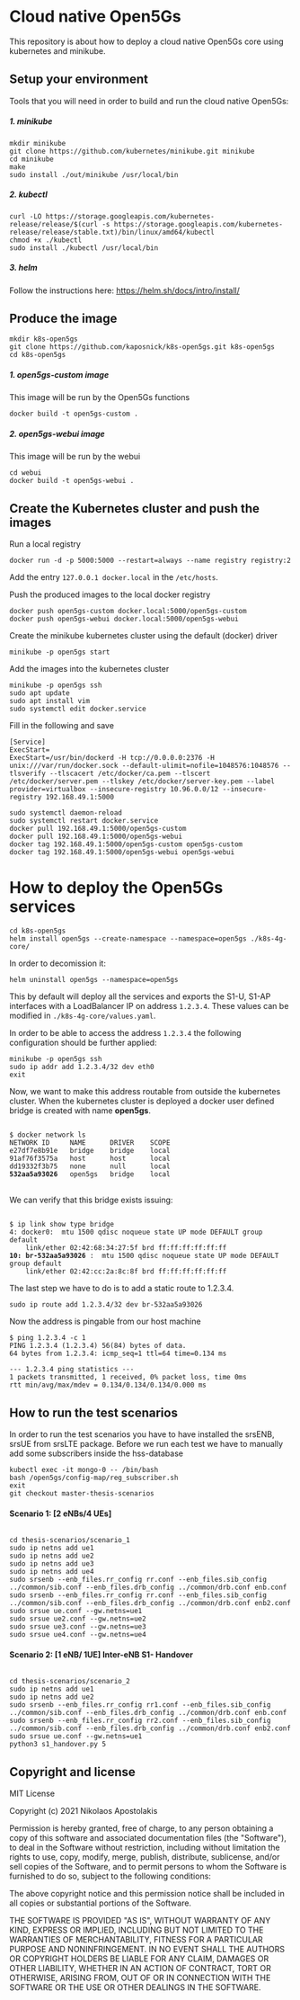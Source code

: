 # Cloud native Open5Gs

This repository is about how to deploy a cloud native Open5Gs core using kubernetes and minikube.



## Setup your environment
Tools that you will need in order to build and run the cloud native Open5Gs:

##### 1. minikube
```shell
mkdir minikube
git clone https://github.com/kubernetes/minikube.git minikube
cd minikube
make
sudo install ./out/minikube /usr/local/bin
```
##### 2. kubectl
```shell 
curl -LO https://storage.googleapis.com/kubernetes-release/release/$(curl -s https://storage.googleapis.com/kubernetes-release/release/stable.txt)/bin/linux/amd64/kubectl
chmod +x ./kubectl
sudo install ./kubectl /usr/local/bin
```

##### 3. helm
Follow the instructions here: https://helm.sh/docs/intro/install/

## Produce the image
```shell
mkdir k8s-open5gs
git clone https://github.com/kaposnick/k8s-open5gs.git k8s-open5gs
cd k8s-open5gs
```

##### 1. open5gs-custom image
This image will be run by the Open5Gs functions
```shell 
docker build -t open5gs-custom .
```

##### 2. open5gs-webui image
This image will be run by the webui
```shell
cd webui
docker build -t open5gs-webui .
```

## Create the Kubernetes cluster and push the images
Run a local registry
```shell
docker run -d -p 5000:5000 --restart=always --name registry registry:2
```

Add the entry ```127.0.0.1 docker.local``` in the ```/etc/hosts```. 

Push the produced images to the local docker registry
```shell
docker push open5gs-custom docker.local:5000/open5gs-custom
docker push open5gs-webui docker.local:5000/open5gs-webui
``` 

Create the minikube kubernetes cluster using the default (docker) driver
```shell
minikube -p open5gs start
```

Add the images into the kubernetes cluster
```shell
minikube -p open5gs ssh
sudo apt update
sudo apt install vim
sudo systemctl edit docker.service
```
Fill in the following and save
```shell
[Service]
ExecStart=
ExecStart=/usr/bin/dockerd -H tcp://0.0.0.0:2376 -H unix:///var/run/docker.sock --default-ulimit=nofile=1048576:1048576 --tlsverify --tlscacert /etc/docker/ca.pem --tlscert /etc/docker/server.pem --tlskey /etc/docker/server-key.pem --label provider=virtualbox --insecure-registry 10.96.0.0/12 --insecure-registry 192.168.49.1:5000
```

```shell
sudo systemctl daemon-reload
sudo systemctl restart docker.service
docker pull 192.168.49.1:5000/open5gs-custom 
docker pull 192.168.49.1:5000/open5gs-webui
docker tag 192.168.49.1:5000/open5gs-custom open5gs-custom
docker tag 192.168.49.1:5000/open5gs-webui open5gs-webui
```

# How to deploy the Open5Gs services
```shell
cd k8s-open5gs
helm install open5gs --create-namespace --namespace=open5gs ./k8s-4g-core/
```

In order to decomission it:
```shell
helm uninstall open5gs --namespace=open5gs
```

This by default will deploy all the services and exports the S1-U, S1-AP interfaces with a LoadBalancer IP on address ```1.2.3.4```. These values can be modified in ```./k8s-4g-core/values.yaml```.

In order to be able to access the address ```1.2.3.4``` the following configuration should be further applied:
```shell
minikube -p open5gs ssh
sudo ip addr add 1.2.3.4/32 dev eth0
exit
```
Now, we want to make this address routable from outside the kubernetes cluster.
When the kubernetes cluster is deployed a docker user defined bridge is created with name **open5gs**.

<pre><code>
$ docker network ls
NETWORK ID     NAME      DRIVER    SCOPE
e27df7e8b91e   bridge    bridge    local
91af76f3575a   host      host      local
dd19332f3b75   none      null      local
<b>532aa5a93026</b>   open5gs   bridge    local
</code>
</pre>

We can verify that this bridge exists issuing:
<pre><code>
$ ip link show type bridge
4: docker0: <BROADCAST,MULTICAST,UP,LOWER_UP> mtu 1500 qdisc noqueue state UP mode DEFAULT group default 
    link/ether 02:42:68:34:27:5f brd ff:ff:ff:ff:ff:ff
<b>10: br-532aa5a93026 </b>: <BROADCAST,MULTICAST,UP,LOWER_UP> mtu 1500 qdisc noqueue state UP mode DEFAULT group default 
    link/ether 02:42:cc:2a:8c:8f brd ff:ff:ff:ff:ff:ff
</code></pre>

The last step we have to do is to add a static route to 1.2.3.4.
```shell
sudo ip route add 1.2.3.4/32 dev br-532aa5a93026
```

Now the address is pingable from our host machine
```shell
$ ping 1.2.3.4 -c 1
PING 1.2.3.4 (1.2.3.4) 56(84) bytes of data.
64 bytes from 1.2.3.4: icmp_seq=1 ttl=64 time=0.134 ms

--- 1.2.3.4 ping statistics ---
1 packets transmitted, 1 received, 0% packet loss, time 0ms
rtt min/avg/max/mdev = 0.134/0.134/0.134/0.000 ms
```

## How to run the test scenarios
In order to run the test scenarios you have to have installed the srsENB, srsUE from srsLTE package.
Before we run each test we have to manually add some subscribers inside the hss-database

```shell
kubectl exec -it mongo-0 -- /bin/bash
bash /open5gs/config-map/reg_subscriber.sh
exit
git checkout master-thesis-scenarios
```

#### Scenario 1: [2 eNBs/4 UEs]
<pre><code>
cd thesis-scenarios/scenario_1
sudo ip netns add ue1
sudo ip netns add ue2
sudo ip netns add ue3
sudo ip netns add ue4
sudo srsenb --enb_files.rr_config rr.conf --enb_files.sib_config ../common/sib.conf --enb_files.drb_config ../common/drb.conf enb.conf
sudo srsenb --enb_files.rr_config rr.conf --enb_files.sib_config ../common/sib.conf --enb_files.drb_config ../common/drb.conf enb2.conf
sudo srsue ue.conf --gw.netns=ue1
sudo srsue ue2.conf --gw.netns=ue2
sudo srsue ue3.conf --gw.netns=ue3
sudo srsue ue4.conf --gw.netns=ue4
</code></pre>

#### Scenario 2: [1 eNB/ 1UE] Inter-eNB S1- Handover  
<pre><code>
cd thesis-scenarios/scenario_2
sudo ip netns add ue1
sudo ip netns add ue2
sudo srsenb --enb_files.rr_config rr1.conf --enb_files.sib_config ../common/sib.conf --enb_files.drb_config ../common/drb.conf enb.conf
sudo srsenb --enb_files.rr_config rr2.conf --enb_files.sib_config ../common/sib.conf --enb_files.drb_config ../common/drb.conf enb2.conf
sudo srsue ue.conf --gw.netns=ue1
python3 s1_handover.py 5
</code></pre>

## Copyright and license
MIT License

Copyright (c) 2021 Nikolaos Apostolakis

Permission is hereby granted, free of charge, to any person obtaining a copy
of this software and associated documentation files (the "Software"), to deal
in the Software without restriction, including without limitation the rights
to use, copy, modify, merge, publish, distribute, sublicense, and/or sell
copies of the Software, and to permit persons to whom the Software is
furnished to do so, subject to the following conditions:

The above copyright notice and this permission notice shall be included in all
copies or substantial portions of the Software.

THE SOFTWARE IS PROVIDED "AS IS", WITHOUT WARRANTY OF ANY KIND, EXPRESS OR
IMPLIED, INCLUDING BUT NOT LIMITED TO THE WARRANTIES OF MERCHANTABILITY,
FITNESS FOR A PARTICULAR PURPOSE AND NONINFRINGEMENT. IN NO EVENT SHALL THE
AUTHORS OR COPYRIGHT HOLDERS BE LIABLE FOR ANY CLAIM, DAMAGES OR OTHER
LIABILITY, WHETHER IN AN ACTION OF CONTRACT, TORT OR OTHERWISE, ARISING FROM,
OUT OF OR IN CONNECTION WITH THE SOFTWARE OR THE USE OR OTHER DEALINGS IN THE
SOFTWARE.